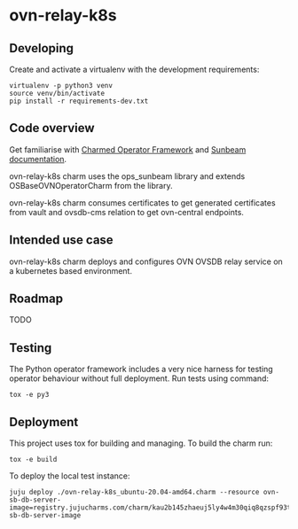 # ovn-relay-k8s

## Developing

Create and activate a virtualenv with the development requirements:

    virtualenv -p python3 venv
    source venv/bin/activate
    pip install -r requirements-dev.txt

## Code overview

Get familiarise with [Charmed Operator Framework](https://juju.is/docs/sdk)
and [Sunbeam documentation](sunbeam-docs).

ovn-relay-k8s charm uses the ops\_sunbeam library and extends
OSBaseOVNOperatorCharm from the library.

ovn-relay-k8s charm consumes certificates to get generated
certificates from vault and ovsdb-cms relation to get
ovn-central endpoints.

## Intended use case

ovn-relay-k8s charm deploys and configures OVN OVSDB relay service
on a kubernetes based environment.

## Roadmap

TODO

## Testing

The Python operator framework includes a very nice harness for testing
operator behaviour without full deployment. Run tests using command:

    tox -e py3

## Deployment

This project uses tox for building and managing. To build the charm
run:

    tox -e build

To deploy the local test instance:

    juju deploy ./ovn-relay-k8s_ubuntu-20.04-amd64.charm --resource ovn-sb-db-server-image=registry.jujucharms.com/charm/kau2b145zhaeuj5ly4w4m30qiq8qzspf93tnd/ovn-sb-db-server-image

<!-- LINKS -->

[sunbeam-docs]: https://opendev.org/openstack/sunbeam-charms/src/branch/main/README.md
